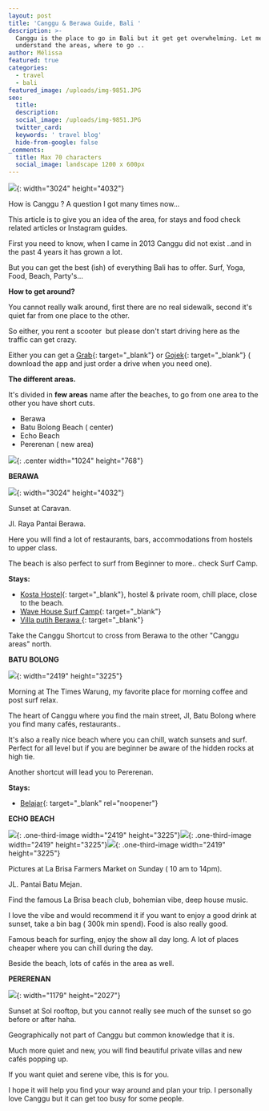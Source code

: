 ```yaml
---
layout: post
title: 'Canggu & Berawa Guide, Bali '
description: >-
  Canggu is the place to go in Bali but it get get overwhelming. Let me help you
  understand the areas, where to go ..
author: Mélissa
featured: true
categories:
  - travel
  - bali
featured_image: /uploads/img-9851.JPG
seo:
  title:
  description:
  social_image: /uploads/img-9851.JPG
  twitter_card:
  keywords: ' travel blog'
  hide-from-google: false
_comments:
  title: Max 70 characters
  social_image: landscape 1200 x 600px
---
```

![](/uploads/img-9851.JPG){: width="3024" height="4032"}

How is Canggu ? A question I got many times now…

This article is to give you an idea of the area, for stays and food check related articles or Instagram guides.&nbsp;

First you need to know, when I came in 2013 Canggu did not exist ..and in the past 4 years it has grown a lot.&nbsp;

But you can get the best (ish) of everything Bali has to offer. Surf, Yoga, Food, Beach, Party's…&nbsp;

**How to get around?&nbsp;**

You cannot really walk around, first there are no real sidewalk, second it's quiet far from one place to the other.&nbsp;

So either, you rent a scooter&nbsp; but please don't start driving here as the traffic can get crazy.&nbsp;

Either you can get a [Grab](https://www.grab.com/id/en/){: target="_blank"}&nbsp;or [Gojek](https://www.gojek.com/en-id/){: target="_blank"} ( download the app and just order a drive when you need one).&nbsp;

**The different areas.**

It's divided in **few areas** name after the beaches, to go from one area to the other you have short cuts.&nbsp;

* Berawa
* Batu Bolong Beach ( center)
* Echo Beach
* Pererenan ( new area)

![](/uploads/minimalist-world-map-pin-timeline-1.png){: .center width="1024" height="768"}

**BERAWA**

![](/uploads/img-0659.JPG){: width="3024" height="4032"}

Sunset at Caravan.&nbsp;

Jl. Raya Pantai Berawa.

Here you will find a lot of restaurants, bars, accommodations from hostels to upper class.&nbsp;

The beach is also perfect to surf from Beginner to more.. check Surf Camp.&nbsp;

**Stays:**

* [Kosta Hostel](https://www.booking.com/hotel/id/kosta-hostel-canggu.en.html?aid=8018659&amp;no_rooms=1&amp;group_adults=2&amp;room1=A%2CA){: target="_blank"}, hostel & private room, chill place, close to the beach.&nbsp;
* [Wave House Surf Camp](https://www.booking.com/hotel/id/wave-house.en.html?aid=8018659&amp;no_rooms=1&amp;group_adults=2){: target="_blank"}
* [Villa putih Berawa&nbsp;](https://www.booking.com/hotel/id/luxury-2-bedrooms-villa-putih-pererenan.fr.html?aid=8018659&amp;sid=ce3bd4bf7cf336fc71dbe18855fa6fa2&amp;dist=0&amp;group_adults=2&amp;keep_landing=1&amp;no_rooms=1&amp;sb_price_type=total&amp;type=total&amp;){: target="_blank"}

Take the Canggu Shortcut to cross from Berawa to the other "Canggu areas" north.&nbsp;

**BATU BOLONG**

![](/uploads/img-0691.webp){: width="2419" height="3225"}

Morning at The Times Warung, my favorite place for morning coffee and post surf relax.

The heart of Canggu where you find the main street, Jl, Batu Bolong where you find many cafés, restaurants..

It's also a really nice beach where you can chill, watch sunsets and surf. Perfect for all level but if you are beginner be aware of the hidden rocks at high tie.

Another shortcut will lead you to Pererenan.&nbsp;

**Stays:**

* [Belajar](https://belajarbali.com/){: target="_blank" rel="noopener"}

**ECHO BEACH&nbsp;**

![](/uploads/img-9775-jpg.webp){: .one-third-image width="2419" height="3225"}![](/uploads/img-9776.webp){: .one-third-image width="2419" height="3225"}![](/uploads/img-9778-jpg.webp){: .one-third-image width="2419" height="3225"}

Pictures at La Brisa Farmers Market on Sunday ( 10 am to 14pm).

JL. Pantai Batu Mejan.

Find the famous La Brisa beach club, bohemian vibe, deep house music.

I love the vibe and would recommend it if you want to enjoy a good drink at sunset, take a bin bag ( 300k min spend). Food is also really good.&nbsp;

Famous beach for surfing, enjoy the show all day long. A lot of places cheaper where you can chill during the day.&nbsp;

Beside the beach, lots of cafés in the area as well.&nbsp;

**PERERENAN**

![](/uploads/img-2408.jpg){: width="1179" height="2027"}

Sunset at Sol rooftop, but you cannot really see much of the sunset so go before or after haha.&nbsp;

Geographically not part of Canggu but common knowledge that it is.

Much more quiet and new, you will find beautiful private villas and new cafés popping up.

If you want quiet and serene vibe, this is for you.&nbsp;



I hope it will help you find your way around and plan your trip. I personally love Canggu but it can get too busy for some people.&nbsp;